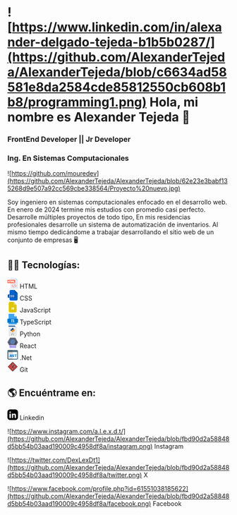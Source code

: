 # ![https://www.linkedin.com/in/alexander-delgado-tejeda-b1b5b0287/](https://github.com/AlexanderTejeda/AlexanderTejeda/blob/c6634ad58581e8da2584cde85812550cb608b1b8/programming1.png) Hola, mi nombre es Alexander Tejeda 👋
### FrontEnd Developer || Jr Developer
### Ing. En Sistemas Computacionales
![https://github.com/mouredev](https://github.com/AlexanderTejeda/AlexanderTejeda/blob/62e23e3babf135268d9e507a92cc569cbe338564/Proyecto%20nuevo.jpg)

Soy ingeniero en sistemas computacionales enfocado en el desarrollo web.
En enero de 2024 termine mis estudios con promedio casi perfecto. Desarrolle múltiples proyectos de todo tipo, En mis residencias profesionales desarrolle un sistema de automatización de inventarios. Al mismo tiempo dedicándome a trabajar desarrollando el sitio web de un conjunto de empresas 🖥️

## 👨‍💻 Tecnologías:
![](https://github.com/AlexanderTejeda/AlexanderTejeda/blob/d9ec7b30841027a1d6709c294fe6379bc54a0780/html.png) HTML
<br>
![](https://github.com/AlexanderTejeda/AlexanderTejeda/blob/c2f06d0f72cc05a651f1d04b3172cef4a89a7c85/css.png)  CSS
<br>
![](https://github.com/AlexanderTejeda/AlexanderTejeda/blob/c2f06d0f72cc05a651f1d04b3172cef4a89a7c85/js-file.png) JavaScript
<br>
![](https://github.com/AlexanderTejeda/AlexanderTejeda/blob/c2f06d0f72cc05a651f1d04b3172cef4a89a7c85/ts.png) TypeScript
<br>
![](https://github.com/AlexanderTejeda/AlexanderTejeda/blob/c2f06d0f72cc05a651f1d04b3172cef4a89a7c85/py.png) Python
<br>
![](https://github.com/AlexanderTejeda/AlexanderTejeda/blob/c2f06d0f72cc05a651f1d04b3172cef4a89a7c85/react.png) React
<br>
![](https://github.com/AlexanderTejeda/AlexanderTejeda/blob/c2f06d0f72cc05a651f1d04b3172cef4a89a7c85/website.png) .Net
<br>
![](https://github.com/AlexanderTejeda/AlexanderTejeda/blob/a8ccb6a90165b813b880a12bed1058df0821fd14/git.png) Git

## 🌎 Encuéntrame en:

[![Linkedin](https://github.com/AlexanderTejeda/AlexanderTejeda/blob/fbd90d2a58848d5bb54b03aad190009c4958df8a/linkedin.png)](https://www.linkedin.com/in/alexander-delgado-tejeda-b1b5b0287/) Linkedin &nbsp;&nbsp;&nbsp;

![https://www.instagram.com/a.l.e.x.d.t/](https://github.com/AlexanderTejeda/AlexanderTejeda/blob/fbd90d2a58848d5bb54b03aad190009c4958df8a/instagram.png) Instagram &nbsp;&nbsp;&nbsp;

![https://twitter.com/DexLexDt1](https://github.com/AlexanderTejeda/AlexanderTejeda/blob/fbd90d2a58848d5bb54b03aad190009c4958df8a/twitter.png) X &nbsp;&nbsp;&nbsp;

![https://www.facebook.com/profile.php?id=61551038185622](https://github.com/AlexanderTejeda/AlexanderTejeda/blob/fbd90d2a58848d5bb54b03aad190009c4958df8a/facebook.png) Facebook &nbsp;&nbsp;&nbsp;

